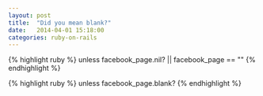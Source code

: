 ```yaml
---
layout: post
title:  "Did you mean blank?"
date:   2014-04-01 15:18:00
categories: ruby-on-rails
---
```



{% highlight ruby %}
unless facebook_page.nil? || facebook_page == ""
{% endhighlight %}

{% highlight ruby %}
unless facebook_page.blank?
{% endhighlight %}